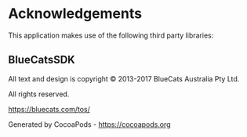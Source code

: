 # Acknowledgements
This application makes use of the following third party libraries:

## BlueCatsSDK

All text and design is copyright © 2013-2017 BlueCats Australia Pty Ltd.

All rights reserved.

https://bluecats.com/tos/

Generated by CocoaPods - https://cocoapods.org
